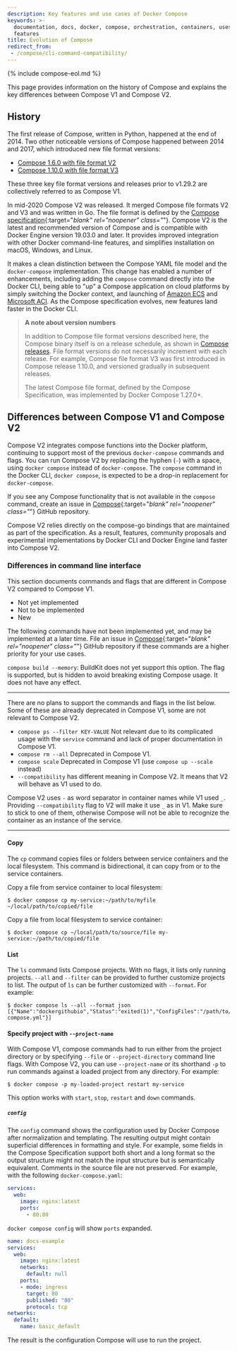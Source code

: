```yaml
---
description: Key features and use cases of Docker Compose
keywords: >-
  documentation, docs, docker, compose, orchestration, containers, uses,
  features
title: Evolution of Compose
redirect_from:
 - /compose/cli-command-compatibility/
---
```

{% include compose-eol.md %}

This page provides information on the history of Compose and explains the key
differences between Compose V1 and Compose V2.

## History

The first release of Compose, written in Python, happened at the end of 2014.
Two other noticeable versions of Compose happened between 2014 and 2017, which
introduced new file format versions:

- [Compose 1.6.0 with file format V2](../compose-file/compose-file-v2/)
- [Compose 1.10.0 with file format V3](../compose-file/compose-file-v3/)

These three key file format versions and releases prior to v1.29.2 are
collectively referred to as Compose V1.

In mid-2020 Compose V2 was released. It merged Compose file formats V2 and V3
and was written in Go. The file format is defined by the
[Compose specification](https://github.com/compose-spec/compose-spec){:target="_blank" rel="noopener" class="_"}.
Compose V2 is the latest and recommended version of Compose and is compatible
with Docker Engine version 19.03.0 and later. It provides improved integration
with other Docker command-line features, and simplifies installation on macOS,
Windows, and Linux.

It makes a clean distinction between the Compose YAML file model and the
`docker-compose` implementation. This change has enabled a number of
enhancements, including adding the `compose` command directly into the Docker
CLI,  being able to "up" a Compose application on cloud platforms by simply
switching the Docker context, and launching of
[Amazon ECS](../../cloud/ecs-integration.md) and
[Microsoft ACI](../../cloud/aci-integration.md). As the Compose specification
evolves, new features land faster in the Docker CLI.

> **A note about version numbers**
>
>In addition to Compose file format versions described here, the Compose binary
itself is on a release schedule, as shown in
[Compose releases](https://github.com/docker/compose/releases/). File format
versions do not necessarily increment with each release. For example, Compose
file format V3 was first introduced in Compose release 1.10.0, and versioned
gradually in subsequent releases.
>
>The latest Compose file format, defined by the Compose Specification, was
implemented by Docker Compose 1.27.0+.

## Differences between Compose V1 and Compose V2

Compose V2 integrates compose functions into the Docker platform, continuing to
support most of the previous `docker-compose` commands and flags. You can run
Compose V2 by replacing the hyphen (`-`) with a space, using `docker compose`
instead of `docker-compose`. The `compose` command in the Docker CLI,
`docker compose`, is expected to be a drop-in replacement for `docker-compose`.

If you see any Compose functionality that is not available in the `compose`
command, create an issue in
[Compose](https://github.com/docker/compose/issues){:target="_blank" rel="noopener" class="_"}
GitHub repository.

Compose V2 relies directly on the compose-go bindings that are maintained as
part of the specification. As a result, features, community proposals and
experimental implementations by Docker CLI and Docker Engine land faster into
Compose V2.

### Differences in command line interface

This section documents commands and flags that are different in Compose V2
compared to Compose V1.

<ul class="nav nav-tabs">
  <li class="active"><a data-toggle="tab" data-target="#tab1">Not yet implemented</a></li>
  <li><a data-toggle="tab" data-target="#tab2">Not to be implemented</a></li>
  <li><a data-toggle="tab" data-target="#tab3">New</a></li>
</ul>

<div class="tab-content">

<div id="tab1" class="tab-pane fade in active" markdown="1">

The following commands have not been implemented yet, and may be implemented at
a later time. File an issue in
[Compose](https://github.com/docker/compose/issues){:target="_blank" rel="noopener" class="_"}
GitHub repository if these commands are a higher priority for your use cases.

`compose build --memory`: BuildKit does not yet support this option. The flag
is supported, but is hidden to avoid breaking existing Compose usage. It does
not have any effect.
<hr>

</div>

<div id="tab2" class="tab-pane fade" markdown="1">

There are no plans to support the commands and flags in the list below. Some of
these are already deprecated in Compose V1, some are not relevant to Compose
V2.

* `compose ps --filter KEY-VALUE` Not relevant due to its complicated usage
with the `service` command and lack of proper documentation in Compose V1.
* `compose rm --all` Deprecated in Compose V1.
* `compose scale` Deprecated in Compose V1 (use `compose up --scale` instead)
* `--compatibility` has different meaning in Compose V2. It means that V2 will
behave as V1 used to do.

Compose V2 uses `-` as word separator in container names while V1 used `_`.
Providing `--compatibility` flag to V2 will make it use `_` as in V1. Make sure
to stick to one of them, otherwise Compose will not be able to recognize the
container as an instance of the service.
<hr>

</div>

<div id="tab3" class="tab-pane fade" markdown="1">

#### Copy

The `cp` command copies files or folders between service containers and the
local filesystem. This command is bidirectional, it can copy from or to the
service containers.

Copy a file from service container to local filesystem:

```console
$ docker compose cp my-service:~/path/to/myfile ~/local/path/to/copied/file
```

Copy a file from local filesystem to service container:

```console
$ docker compose cp ~/local/path/to/source/file my-service:~/path/to/copied/file
```

#### List

The `ls` command lists Compose projects. With no flags, it lists only running
projects. `--all` and `--filter` can be provided to further customize projects
to list. The output of `ls` can be further customized with `--format`. For
example:

```console
$ docker compose ls --all --format json
[{"Name":"dockergithubio","Status":"exited(1)","ConfigFiles":"/path/to/docs/docker-compose.yml"}]
```

#### Specify project with `--project-name`

With Compose V1, compose commands had to run either from the project directory
or by specifying `--file` or `--project-directory` command line flags. With
Compose V2, you can use `--project-name` or its shorthand `-p` to run commands
against a loaded project from any directory. For example:

```console
$ docker compose -p my-loaded-project restart my-service
```

This option works with `start`, `stop`, `restart` and `down` commands.

##### `config`

The `config` command shows the configuration used by Docker Compose after
normalization and templating. The resulting output might contain superficial
differences in formatting and style. For example, some fields in the Compose
Specification support both short and a long format so the output structure
might not match the input structure but is semantically equivalent. Comments in
the source file are not preserved. For example, with the following
`docker-compose.yaml`:

```yaml
services:
  web:
    image: nginx:latest
    ports:
      - 80:80
```

`docker compose config` will show `ports` expanded.
```yaml
name: docs-example
services:
  web:
    image: nginx:latest
    networks:
      default: null
    ports:
    - mode: ingress
      target: 80
      published: "80"
      protocol: tcp
networks:
  default:
    name: basic_default
```

The result is the configuration Compose will use to run the project.
